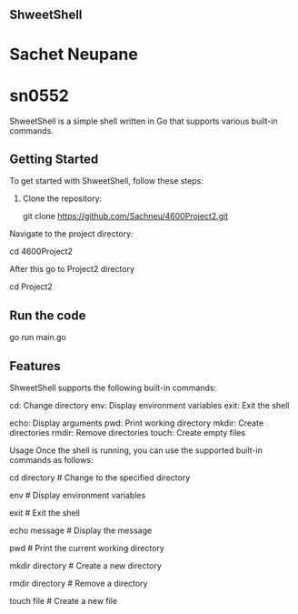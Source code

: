 ## ShweetShell
# Sachet Neupane
# sn0552

ShweetShell is a simple shell written in Go that supports various built-in commands.

## Getting Started

To get started with ShweetShell, follow these steps:

1. Clone the repository:

   git clone https://github.com/Sachneu/4600Project2.git
   
Navigate to the project directory:


cd 4600Project2


After this go to Project2 directory 


cd Project2

## Run the code 
go run main.go


## Features
ShweetShell supports the following built-in commands:

cd: Change directory
env: Display environment variables
exit: Exit the shell

echo: Display arguments 
pwd: Print working directory
mkdir: Create directories
rmdir: Remove directories
touch: Create empty files

Usage
Once the shell is running, you can use the supported built-in commands as follows:

cd directory      # Change to the specified directory


env               # Display environment variables


exit              # Exit the shell


echo message      # Display the message


pwd               # Print the current working directory


mkdir directory   # Create a new directory


rmdir directory   # Remove a directory


touch file        # Create a new file
